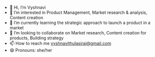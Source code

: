 - 👋 Hi, I’m Vyshnavi 
- 👀 I’m interested in Product Management, Market research & analysis, Content creation 
- 🌱 I’m currently learning the strategic approach to launch a product in a market 
- 💞️ I’m looking to collaborate on Market research, Content creation for products, Building strategy 
- 📫 How to reach me vyshnavithulasiraj@gmail.com
- 😄 Pronouns: she/her

<!---
Vyshu-source/Vyshu-source is a ✨ special ✨ repository because its `README.md` (this file) appears on your GitHub profile.
You can click the Preview link to take a look at your changes.
--->
